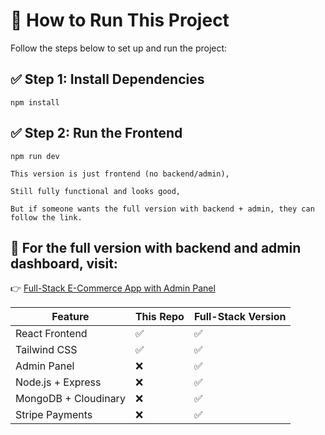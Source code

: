 # 🚀 How to Run This Project
Follow the steps below to set up and run the project:

## ✅ Step 1: Install Dependencies 
```
npm install
```
## ✅ Step 2: Run the Frontend
```
npm run dev
```

    This version is just frontend (no backend/admin),
    
    Still fully functional and looks good,
    
    But if someone wants the full version with backend + admin, they can follow the link.

## 🔗 For the full version with backend and admin dashboard, visit:

👉 [Full-Stack E-Commerce App with Admin Panel](https://github.com/Harshit-HK/E-Commerce-Web-App) 

| Feature              | This Repo | Full-Stack Version |
| -------------------- | --------- | ------------------ |
| React Frontend       | ✅        | ✅                |
| Tailwind CSS         | ✅        | ✅                |
| Admin Panel          | ❌        | ✅                |
| Node.js + Express    | ❌        | ✅                |
| MongoDB + Cloudinary | ❌        | ✅                |
| Stripe Payments      | ❌        | ✅                |
